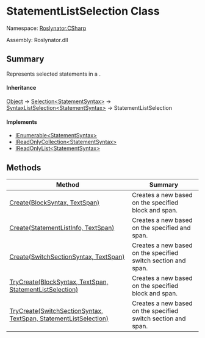 # StatementListSelection Class

Namespace: [Roslynator.CSharp](../README.md)

Assembly: Roslynator\.dll

## Summary

Represents selected statements in a \.

#### Inheritance

[Object](https://docs.microsoft.com/en-us/dotnet/api/system.object) &#x2192; [Selection\<StatementSyntax>](../../Selection-1/README.md) &#x2192; [SyntaxListSelection\<StatementSyntax>](../../SyntaxListSelection-1/README.md) &#x2192; StatementListSelection

#### Implements

* [IEnumerable\<StatementSyntax>](https://docs.microsoft.com/en-us/dotnet/api/system.collections.generic.ienumerable-1)
* [IReadOnlyCollection\<StatementSyntax>](https://docs.microsoft.com/en-us/dotnet/api/system.collections.generic.ireadonlycollection-1)
* [IReadOnlyList\<StatementSyntax>](https://docs.microsoft.com/en-us/dotnet/api/system.collections.generic.ireadonlylist-1)

## Methods

| Method| Summary|
| --- | --- |
| [Create(BlockSyntax, TextSpan)](Create/README.md) | Creates a new  based on the specified block and span\. |
| [Create(StatementListInfo, TextSpan)](Create/README.md) | Creates a new  based on the specified  and span\. |
| [Create(SwitchSectionSyntax, TextSpan)](Create/README.md) | Creates a new  based on the specified switch section and span\. |
| [TryCreate(BlockSyntax, TextSpan, StatementListSelection)](TryCreate/README.md) | Creates a new  based on the specified block and span\. |
| [TryCreate(SwitchSectionSyntax, TextSpan, StatementListSelection)](TryCreate/README.md) | Creates a new  based on the specified switch section and span\. |

